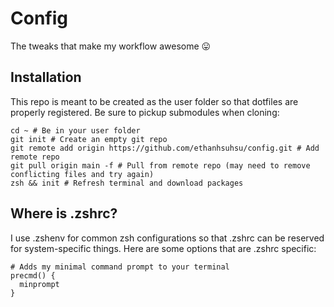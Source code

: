 # Config
The tweaks that make my workflow awesome 😛

## Installation
This repo is meant to be created as the user folder so that dotfiles are properly registered. Be sure
to pickup submodules when cloning:
```shell
cd ~ # Be in your user folder
git init # Create an empty git repo
git remote add origin https://github.com/ethanhsuhsu/config.git # Add remote repo
git pull origin main -f # Pull from remote repo (may need to remove conflicting files and try again)
zsh && init # Refresh terminal and download packages
```

## Where is .zshrc?
I use .zshenv for common zsh configurations so that .zshrc can be reserved for system-specific things.
Here are some options that are .zshrc specific:
```shell
# Adds my minimal command prompt to your terminal
precmd() {
  minprompt
}
